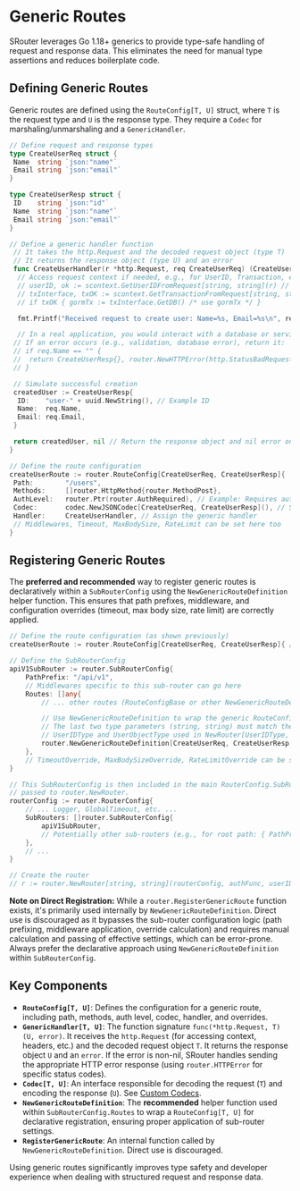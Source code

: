 # Generic Routes

SRouter leverages Go 1.18+ generics to provide type-safe handling of request and response data. This eliminates the need for manual type assertions and reduces boilerplate code.

## Defining Generic Routes

Generic routes are defined using the `RouteConfig[T, U]` struct, where `T` is the request type and `U` is the response type. They require a `Codec` for marshaling/unmarshaling and a `GenericHandler`.

```go
// Define request and response types
type CreateUserReq struct {
 Name  string `json:"name"`
 Email string `json:"email"`
}

type CreateUserResp struct {
 ID    string `json:"id"`
 Name  string `json:"name"`
 Email string `json:"email"`
}

// Define a generic handler function
 // It takes the http.Request and the decoded request object (type T)
 // It returns the response object (type U) and an error
 func CreateUserHandler(r *http.Request, req CreateUserReq) (CreateUserResp, error) {
  // Access request context if needed, e.g., for UserID, Transaction, etc.
  // userID, ok := scontext.GetUserIDFromRequest[string, string](r) // Use scontext, replace types as needed
  // txInterface, txOK := scontext.GetTransactionFromRequest[string, string](r) // Use scontext
  // if txOK { gormTx := txInterface.GetDB() /* use gormTx */ }

  fmt.Printf("Received request to create user: Name=%s, Email=%s\n", req.Name, req.Email)

  // In a real application, you would interact with a database or service
 // If an error occurs (e.g., validation, database error), return it:
 // if req.Name == "" {
 //  return CreateUserResp{}, router.NewHTTPError(http.StatusBadRequest, "Name cannot be empty")
 // }

 // Simulate successful creation
 createdUser := CreateUserResp{
  ID:    "user-" + uuid.NewString(), // Example ID
  Name:  req.Name,
  Email: req.Email,
 }

 return createdUser, nil // Return the response object and nil error on success
}

// Define the route configuration
createUserRoute := router.RouteConfig[CreateUserReq, CreateUserResp]{
 Path:        "/users",
 Methods:     []router.HttpMethod{router.MethodPost},
 AuthLevel:   router.Ptr(router.AuthRequired), // Example: Requires authentication
 Codec:       codec.NewJSONCodec[CreateUserReq, CreateUserResp](), // Specify the codec
 Handler:     CreateUserHandler, // Assign the generic handler
 // Middlewares, Timeout, MaxBodySize, RateLimit can be set here too
}
```

## Registering Generic Routes

The **preferred and recommended** way to register generic routes is declaratively within a `SubRouterConfig` using the `NewGenericRouteDefinition` helper function. This ensures that path prefixes, middleware, and configuration overrides (timeout, max body size, rate limit) are correctly applied.

```go
// Define the route configuration (as shown previously)
createUserRoute := router.RouteConfig[CreateUserReq, CreateUserResp]{ /* ... */ }

// Define the SubRouterConfig
apiV1SubRouter := router.SubRouterConfig{
    PathPrefix: "/api/v1",
    // Middlewares specific to this sub-router can go here
    Routes: []any{
        // ... other routes (RouteConfigBase or other NewGenericRouteDefinition calls) ...

        // Use NewGenericRouteDefinition to wrap the generic RouteConfig.
        // The last two type parameters (string, string) must match the
        // UserIDType and UserObjectType used in NewRouter[UserIDType, UserObjectType].
        router.NewGenericRouteDefinition[CreateUserReq, CreateUserResp, string, string](createUserRoute),
    },
    // TimeoutOverride, MaxBodySizeOverride, RateLimitOverride can be set here
}

// This SubRouterConfig is then included in the main RouterConfig.SubRouters slice
// passed to router.NewRouter.
routerConfig := router.RouterConfig{
    // ... Logger, GlobalTimeout, etc. ...
    SubRouters: []router.SubRouterConfig{
        apiV1SubRouter,
        // Potentially other sub-routers (e.g., for root path: { PathPrefix: "", Routes: [...] })
    },
    // ...
}

// Create the router
// r := router.NewRouter[string, string](routerConfig, authFunc, userIDFunc)
```

**Note on Direct Registration:** While a `router.RegisterGenericRoute` function exists, it's primarily used internally by `NewGenericRouteDefinition`. Direct use is discouraged as it bypasses the sub-router configuration logic (path prefixing, middleware application, override calculation) and requires manual calculation and passing of effective settings, which can be error-prone. Always prefer the declarative approach using `NewGenericRouteDefinition` within `SubRouterConfig`.

## Key Components

-   **`RouteConfig[T, U]`**: Defines the configuration for a generic route, including path, methods, auth level, codec, handler, and overrides.
-   **`GenericHandler[T, U]`**: The function signature `func(*http.Request, T) (U, error)`. It receives the `http.Request` (for accessing context, headers, etc.) and the decoded request object `T`. It returns the response object `U` and an `error`. If the error is non-nil, SRouter handles sending the appropriate HTTP error response (using `router.HTTPError` for specific status codes).
-   **`Codec[T, U]`**: An interface responsible for decoding the request (`T`) and encoding the response (`U`). See [Custom Codecs](./codecs.md).
-   **`NewGenericRouteDefinition`**: The **recommended** helper function used within `SubRouterConfig.Routes` to wrap a `RouteConfig[T, U]` for declarative registration, ensuring proper application of sub-router settings.
-   **`RegisterGenericRoute`**: An internal function called by `NewGenericRouteDefinition`. Direct use is discouraged.

Using generic routes significantly improves type safety and developer experience when dealing with structured request and response data.
